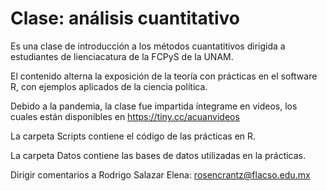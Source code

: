 # Clase: análisis cuantitativo
Es una clase de introducción a los métodos cuantatitivos dirigida a estudiantes de lienciacatura de la FCPyS de la UNAM.

El contenido alterna la exposición de la teoría con prácticas en el software R, con ejemplos aplicados de la ciencia política.

Debido a la pandemia, la clase fue impartida íntegrame en videos, los cuales están disponibles en https://tiny.cc/acuanvideos

La carpeta Scripts contiene el código de las prácticas en R.

La carpeta Datos contiene las bases de datos utilizadas en la prácticas.

Dirigir comentarios a Rodrigo Salazar Elena: rosencrantz@flacso.edu.mx

